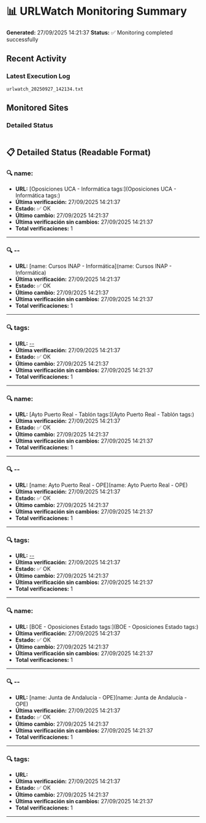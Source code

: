 # 📊 URLWatch Monitoring Summary

**Generated:** 27/09/2025 14:21:37
**Status:** ✅ Monitoring completed successfully

## Recent Activity

### Latest Execution Log
`urlwatch_20250927_142134.txt`

## Monitored Sites

### Detailed Status
```
```

## 📋 Detailed Status (Readable Format)

### 🔍 name:

- **URL:** [Oposiciones UCA - Informática	tags:](Oposiciones UCA - Informática	tags:)
- **Última verificación:** 27/09/2025 14:21:37
- **Estado:** ✅ OK
- **Último cambio:** 27/09/2025 14:21:37
- **Última verificación sin cambios:** 27/09/2025 14:21:37
- **Total verificaciones:** 1

---

### 🔍 --

- **URL:** [name: Cursos INAP - Informática](name: Cursos INAP - Informática)
- **Última verificación:** 27/09/2025 14:21:37
- **Estado:** ✅ OK
- **Último cambio:** 27/09/2025 14:21:37
- **Última verificación sin cambios:** 27/09/2025 14:21:37
- **Total verificaciones:** 1

---

### 🔍 tags:

- **URL:** [--](--)
- **Última verificación:** 27/09/2025 14:21:37
- **Estado:** ✅ OK
- **Último cambio:** 27/09/2025 14:21:37
- **Última verificación sin cambios:** 27/09/2025 14:21:37
- **Total verificaciones:** 1

---

### 🔍 name:

- **URL:** [Ayto Puerto Real - Tablón	tags:](Ayto Puerto Real - Tablón	tags:)
- **Última verificación:** 27/09/2025 14:21:37
- **Estado:** ✅ OK
- **Último cambio:** 27/09/2025 14:21:37
- **Última verificación sin cambios:** 27/09/2025 14:21:37
- **Total verificaciones:** 1

---

### 🔍 --

- **URL:** [name: Ayto Puerto Real - OPE](name: Ayto Puerto Real - OPE)
- **Última verificación:** 27/09/2025 14:21:37
- **Estado:** ✅ OK
- **Último cambio:** 27/09/2025 14:21:37
- **Última verificación sin cambios:** 27/09/2025 14:21:37
- **Total verificaciones:** 1

---

### 🔍 tags:

- **URL:** [--](--)
- **Última verificación:** 27/09/2025 14:21:37
- **Estado:** ✅ OK
- **Último cambio:** 27/09/2025 14:21:37
- **Última verificación sin cambios:** 27/09/2025 14:21:37
- **Total verificaciones:** 1

---

### 🔍 name:

- **URL:** [BOE - Oposiciones Estado	tags:](BOE - Oposiciones Estado	tags:)
- **Última verificación:** 27/09/2025 14:21:37
- **Estado:** ✅ OK
- **Último cambio:** 27/09/2025 14:21:37
- **Última verificación sin cambios:** 27/09/2025 14:21:37
- **Total verificaciones:** 1

---

### 🔍 --

- **URL:** [name: Junta de Andalucía - OPE](name: Junta de Andalucía - OPE)
- **Última verificación:** 27/09/2025 14:21:37
- **Estado:** ✅ OK
- **Último cambio:** 27/09/2025 14:21:37
- **Última verificación sin cambios:** 27/09/2025 14:21:37
- **Total verificaciones:** 1

---

### 🔍 tags:

- **URL:** []()
- **Última verificación:** 27/09/2025 14:21:37
- **Estado:** ✅ OK
- **Último cambio:** 27/09/2025 14:21:37
- **Última verificación sin cambios:** 27/09/2025 14:21:37
- **Total verificaciones:** 1

---

